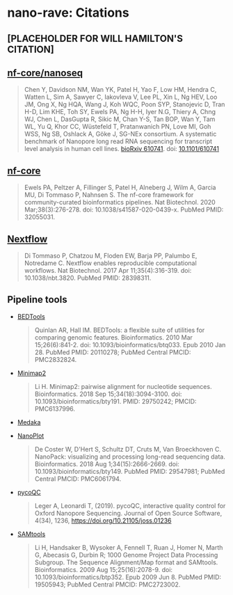 # nano-rave: Citations

## [PLACEHOLDER FOR WILL HAMILTON'S CITATION]

## [nf-core/nanoseq](https://github.com/nf-core/nanoseq/)

> Chen Y, Davidson NM, Wan YK, Patel H, Yao F, Low HM, Hendra C, Watten L, Sim A, Sawyer C, Iakovleva V, Lee PL, Xin L, Ng HEV, Loo JM, Ong X, Ng HQA, Wang J, Koh WQC, Poon SYP, Stanojevic D, Tran H-D, Lim KHE, Toh SY, Ewels PA, Ng H-H, Iyer N.G, Thiery A, Chng WJ, Chen L, DasGupta R, Sikic M, Chan Y-S, Tan BOP, Wan Y, Tam WL, Yu Q, Khor CC, Wüstefeld T, Pratanwanich PN, Love MI, Goh WSS, Ng SB, Oshlack A, Göke J, SG-NEx consortium. A systematic benchmark of Nanopore long read RNA sequencing for transcript level analysis in human cell lines. [bioRxiv 610741](https://www.biorxiv.org/content/10.1101/2021.04.21.440736v1). doi: [10.1101/610741](https://doi.org/10.1101/2021.04.21.440736)

## [nf-core](https://www.ncbi.nlm.nih.gov/pubmed/32055031/)

> Ewels PA, Peltzer A, Fillinger S, Patel H, Alneberg J, Wilm A, Garcia MU, Di Tommaso P, Nahnsen S. The nf-core framework for community-curated bioinformatics pipelines. Nat Biotechnol. 2020 Mar;38(3):276-278. doi: 10.1038/s41587-020-0439-x. PubMed PMID: 32055031.

## [Nextflow](https://www.ncbi.nlm.nih.gov/pubmed/28398311/)

> Di Tommaso P, Chatzou M, Floden EW, Barja PP, Palumbo E, Notredame C. Nextflow enables reproducible computational workflows. Nat Biotechnol. 2017 Apr 11;35(4):316-319. doi: 10.1038/nbt.3820. PubMed PMID: 28398311.

## Pipeline tools

- [BEDTools](https://www.ncbi.nlm.nih.gov/pubmed/20110278/)

  > Quinlan AR, Hall IM. BEDTools: a flexible suite of utilities for comparing genomic features. Bioinformatics. 2010 Mar 15;26(6):841-2. doi: 10.1093/bioinformatics/btq033. Epub 2010 Jan 28. PubMed PMID: 20110278; PubMed Central PMCID: PMC2832824.

- [Minimap2](https://pubmed.ncbi.nlm.nih.gov/29750242/)

  > Li H. Minimap2: pairwise alignment for nucleotide sequences. Bioinformatics. 2018 Sep 15;34(18):3094-3100. doi: 10.1093/bioinformatics/bty191. PMID: 29750242; PMCID: PMC6137996.

- [Medaka](https://github.com/nanoporetech/medaka)

- [NanoPlot](https://pubmed.ncbi.nlm.nih.gov/29547981/)

  > De Coster W, D'Hert S, Schultz DT, Cruts M, Van Broeckhoven C. NanoPack: visualizing and processing long-read sequencing data. Bioinformatics. 2018 Aug 1;34(15):2666-2669. doi: 10.1093/bioinformatics/bty149. PubMed PMID: 29547981; PubMed Central PMCID: PMC6061794.

- [pycoQC](https://doi.org/10.21105/joss.01236)

  > Leger A, Leonardi T, (2019). pycoQC, interactive quality control for Oxford Nanopore Sequencing. Journal of Open Source Software, 4(34), 1236, https://doi.org/10.21105/joss.01236

- [SAMtools](https://www.ncbi.nlm.nih.gov/pubmed/19505943/)

  > Li H, Handsaker B, Wysoker A, Fennell T, Ruan J, Homer N, Marth G, Abecasis G, Durbin R; 1000 Genome Project Data Processing Subgroup. The Sequence Alignment/Map format and SAMtools. Bioinformatics. 2009 Aug 15;25(16):2078-9. doi: 10.1093/bioinformatics/btp352. Epub 2009 Jun 8. PubMed PMID: 19505943; PubMed Central PMCID: PMC2723002.
